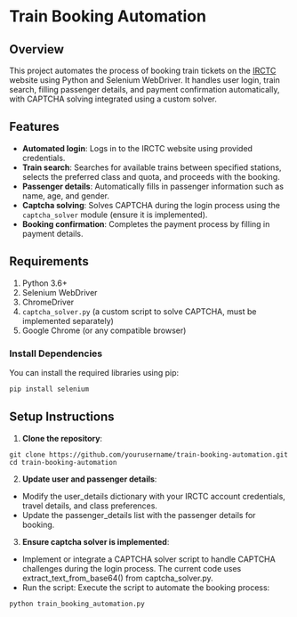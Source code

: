 # Train Booking Automation

## Overview
This project automates the process of booking train tickets on the [IRCTC](https://www.irctc.co.in/nget/train-search) website using Python and Selenium WebDriver. It handles user login, train search, filling passenger details, and payment confirmation automatically, with CAPTCHA solving integrated using a custom solver.

## Features
- **Automated login**: Logs in to the IRCTC website using provided credentials.
- **Train search**: Searches for available trains between specified stations, selects the preferred class and quota, and proceeds with the booking.
- **Passenger details**: Automatically fills in passenger information such as name, age, and gender.
- **Captcha solving**: Solves CAPTCHA during the login process using the `captcha_solver` module (ensure it is implemented).
- **Booking confirmation**: Completes the payment process by filling in payment details.

## Requirements
1. Python 3.6+
2. Selenium WebDriver
3. ChromeDriver
4. `captcha_solver.py` (a custom script to solve CAPTCHA, must be implemented separately)
5. Google Chrome (or any compatible browser)

### Install Dependencies
You can install the required libraries using pip:

```bash
pip install selenium 
```
## Setup Instructions
1. **Clone the repository**:
```
git clone https://github.com/yourusername/train-booking-automation.git
cd train-booking-automation
```
2. **Update user and passenger details**:

- Modify the user_details dictionary with your IRCTC account credentials, travel details, and class preferences.
- Update the passenger_details list with the passenger details for booking.

3. **Ensure captcha solver is implemented**:

- Implement or integrate a CAPTCHA solver script to handle CAPTCHA challenges during the login process. The current code uses extract_text_from_base64() from captcha_solver.py.
- Run the script: Execute the script to automate the booking process:
```
python train_booking_automation.py
```
